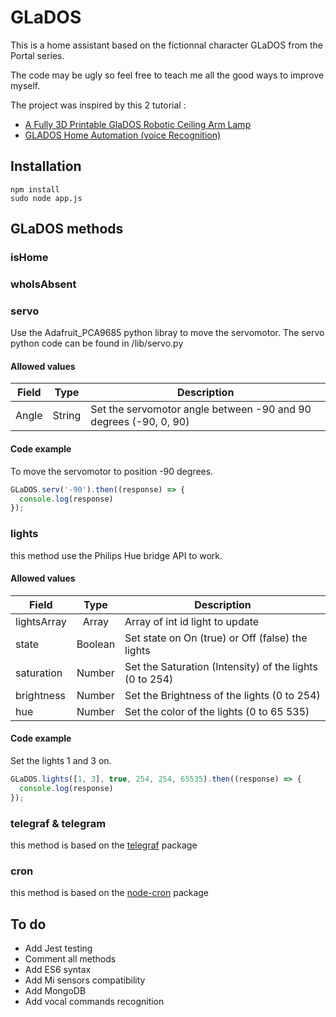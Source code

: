 # GLaDOS

This is a home assistant based on the fictionnal character GLaDOS from the Portal series. 

The code may be ugly so feel free to teach me all the good ways to improve myself.

The project was inspired by this 2 tutorial :
- [A Fully 3D Printable GlaDOS Robotic Ceiling Arm Lamp](https://www.instructables.com/id/A-fully-3D-printable-GlaDOS-Robotic-ceiling-arm-la/)
- [GLADOS Home Automation (voice Recognition)](https://www.instructables.com/id/GLADOS-Home-Automation-voice-Recognition/)

## Installation

```
npm install
sudo node app.js
```

## GLaDOS methods

### isHome

### whoIsAbsent

### servo

Use the Adafruit_PCA9685 python libray to move the servomotor.
The servo python code can be found in /lib/servo.py

#### Allowed values

| Field | Type   | Description                                                      |
| ------|:------:| -----------------------------------------------------------------|
| Angle | String | Set the servomotor angle between -90 and 90 degrees (-90, 0, 90) |

#### Code example

To move the servomotor to position -90 degrees.

```javascript
GLaDOS.serv('-90').then((response) => {
  console.log(response)
});
```

### lights

this method use the Philips Hue bridge API to work.

#### Allowed values

| Field       | Type    | Description                                             |
| ------------|:-------:| --------------------------------------------------------|
| lightsArray | Array   | Array of int id light to update                         |
| state       | Boolean | Set state on On (true) or Off (false) the lights        |
| saturation  | Number  | Set the Saturation (Intensity) of the lights (0 to 254) |
| brightness  | Number  | Set the Brightness of the lights (0 to 254)             |
| hue         | Number  | Set the color of the lights (0 to 65 535)               |

#### Code example

Set the lights 1 and 3 on.

```javascript
GLaDOS.lights([1, 3], true, 254, 254, 65535).then((response) => {
  console.log(response)
});
```

### telegraf & telegram

this method is based on the [telegraf](https://github.com/telegraf/telegraf#readme) package

### cron

this method is based on the [node-cron](https://github.com/node-cron/node-cron) package

## To do

- Add Jest testing
- Comment all methods
- Add ES6 syntax
- Add Mi sensors compatibility
- Add MongoDB
- Add vocal commands recognition